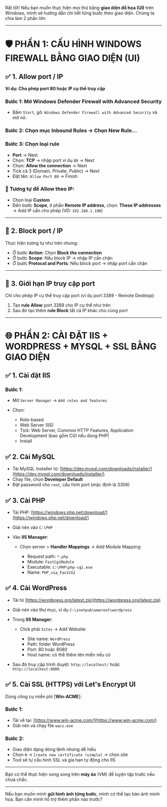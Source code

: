 Rất tốt! Nếu bạn muốn thực hiện mọi thứ bằng **giao diện đồ họa (UI)** trên Windows, mình sẽ hướng dẫn chi tiết từng bước theo giao diện. Chúng ta chia làm 2 phần lớn:

---

# 🛡️ PHẦN 1: CẤU HÌNH WINDOWS FIREWALL BẰNG GIAO DIỆN (UI)

## ✅ **1. Allow port / IP**

**Ví dụ: Cho phép port 80 hoặc IP cụ thể truy cập**

### Bước 1: Mở Windows Defender Firewall with Advanced Security

* Bấm `Start`, gõ: `Windows Defender Firewall with Advanced Security` và mở nó.

### Bước 2: Chọn mục **Inbound Rules** → Chọn **New Rule…**

### Bước 3: Chọn loại rule

* **Port** → Next
* Chọn: **TCP** → nhập port ví dụ `80` → Next
* Chọn: **Allow the connection** → Next
* Tick cả 3 (Domain, Private, Public) → Next
* Đặt tên: `Allow Port 80` → Finish

### 🔁 Tương tự để Allow theo IP:

* Chọn loại **Custom**
* Đến bước **Scope**, ở phần **Remote IP address**, chọn: **These IP addresses**
  → Add IP cần cho phép (VD: `192.168.1.100`)

---

## 🚫 **2. Block port / IP**

Thực hiện tương tự như trên nhưng:

* Ở bước **Action**: Chọn **Block the connection**
* Ở bước **Scope**: Nếu block IP → nhập IP cần chặn
* Ở bước **Protocol and Ports**: Nếu block port → nhập port cần chặn

---

## 🔐 **3. Giới hạn IP truy cập port**

Chỉ cho phép IP cụ thể truy cập port (ví dụ port 3389 - Remote Desktop):

1. Tạo **rule Allow** port 3389 cho IP cụ thể như trên
2. Sau đó tạo thêm **rule Block** tất cả IP khác cho cùng port

---

# 🌐 PHẦN 2: CÀI ĐẶT IIS + WORDPRESS + MYSQL + SSL BẰNG GIAO DIỆN

## ✅ **1. Cài đặt IIS**

### Bước 1:

* Mở `Server Manager` → `Add roles and features`
* Chọn:

  * Role-based
  * Web Server (IIS)
  * Tick: Web Server, Common HTTP Features, Application Development (bao gồm CGI nếu dùng PHP)
  * Install

## ✅ **2. Cài MySQL**

* Tải MySQL Installer từ: [https://dev.mysql.com/downloads/installer/](https://dev.mysql.com/downloads/installer/)
* Chạy file, chọn **Developer Default**
* Đặt password cho `root`, cấu hình port (mặc định là 3306)

## ✅ **3. Cài PHP**

* Tải PHP: [https://windows.php.net/download/](https://windows.php.net/download/)
* Giải nén vào `C:\PHP`
* Vào **IIS Manager**:

  * Chọn server > **Handler Mappings** → Add Module Mapping:

    * Request path: `*.php`
    * Module: `FastCgiModule`
    * Executable: `C:\PHP\php-cgi.exe`
    * Name: `PHP_via_FastCGI`

## ✅ **4. Cài WordPress**

* Tải từ [https://wordpress.org/latest.zip](https://wordpress.org/latest.zip)
* Giải nén vào thư mục, ví dụ `C:\inetpub\wwwroot\wordpress`
* Trong **IIS Manager**:

  * Click phải `Sites` → Add Website:

    * Site name: `WordPress`
    * Path: folder WordPress
    * Port: 80 hoặc 8080
    * Host name: có thể thêm tên miền nếu có
* Sau đó truy cập trình duyệt: `http://localhost/` hoặc `http://localhost:8080`

## ✅ **5. Cài SSL (HTTPS) với Let's Encrypt UI**

Dùng công cụ miễn phí \[**Win-ACME**]:

### Bước 1:

* Tải về tại: [https://www.win-acme.com/](https://www.win-acme.com/)
* Giải nén và chạy file `wacs.exe`

### Bước 2:

* Giao diện dạng dòng lệnh nhưng dễ hiểu
* Chọn `N` → `Create new certificate (simple)` → chọn site
* Tool sẽ tự cấu hình SSL và gia hạn tự động cho IIS

---

Bạn có thể thực hiện song song trên **máy ảo** (VM) để luyện tập trước nếu chưa chắc.

---

Nếu bạn muốn mình **gửi hình ảnh từng bước**, mình có thể tạo bản ảnh minh họa. Bạn cần mình hỗ trợ thêm phần nào trước?
